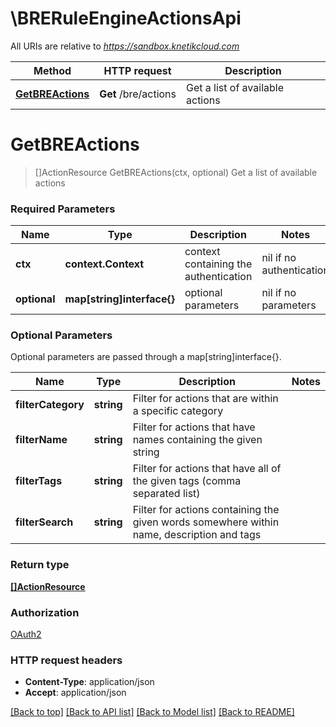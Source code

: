 # \BRERuleEngineActionsApi

All URIs are relative to *https://sandbox.knetikcloud.com*

Method | HTTP request | Description
------------- | ------------- | -------------
[**GetBREActions**](BRERuleEngineActionsApi.md#GetBREActions) | **Get** /bre/actions | Get a list of available actions


# **GetBREActions**
> []ActionResource GetBREActions(ctx, optional)
Get a list of available actions

### Required Parameters

Name | Type | Description  | Notes
------------- | ------------- | ------------- | -------------
 **ctx** | **context.Context** | context containing the authentication | nil if no authentication
 **optional** | **map[string]interface{}** | optional parameters | nil if no parameters

### Optional Parameters
Optional parameters are passed through a map[string]interface{}.

Name | Type | Description  | Notes
------------- | ------------- | ------------- | -------------
 **filterCategory** | **string**| Filter for actions that are within a specific category | 
 **filterName** | **string**| Filter for actions that have names containing the given string | 
 **filterTags** | **string**| Filter for actions that have all of the given tags (comma separated list) | 
 **filterSearch** | **string**| Filter for actions containing the given words somewhere within name, description and tags | 

### Return type

[**[]ActionResource**](ActionResource.md)

### Authorization

[OAuth2](../README.md#OAuth2)

### HTTP request headers

 - **Content-Type**: application/json
 - **Accept**: application/json

[[Back to top]](#) [[Back to API list]](../README.md#documentation-for-api-endpoints) [[Back to Model list]](../README.md#documentation-for-models) [[Back to README]](../README.md)

